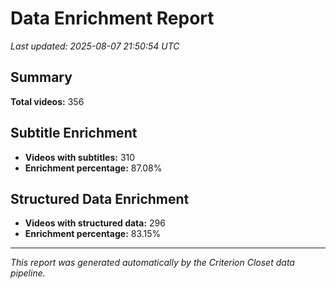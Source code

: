 # Data Enrichment Report

*Last updated: 2025-08-07 21:50:54 UTC*

## Summary

**Total videos:** 356

## Subtitle Enrichment

- **Videos with subtitles:** 310
- **Enrichment percentage:** 87.08%

## Structured Data Enrichment

- **Videos with structured data:** 296
- **Enrichment percentage:** 83.15%

---

*This report was generated automatically by the Criterion Closet data pipeline.*
